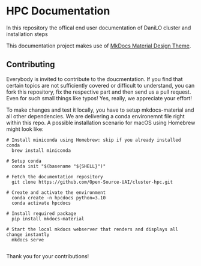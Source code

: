 # HPC Documentation
In this repository the offical end user documentation of DaniLO cluster and installation steps

This documentation project makes use of [MkDocs Material Design Theme](https://squidfunk.github.io/mkdocs-material).

## Contributing

Everybody is invited to contribute to the doucmentation. If you find that certain topics
are not sufficiently covered or difficult to understand, you can fork this repository,
fix the respective part and then send us a pull request. Even for such small things like
typos! Yes, really, we appreciate your effort!

To make changes and test it locally, you have to setup mkdocs-material and all
other dependencies. We are delivering a conda environemnt file right within
this repo. A possible installation scenario for macOS using Homebrew might look
like:

```
# Install miniconda using Homebrew: skip if you already installed conda 
  brew install miniconda
  
# Setup conda
  conda init "$(basename "${SHELL}")"
  
# Fetch the documentation repository
  git clone https://github.com/Open-Source-UAI/cluster-hpc.git
  
# Create and activate the environment
  conda create -n hpcdocs python=3.10  
  conda activate hpcdocs
  
# Install required package
  pip install mkdocs-material
  
# Start the local mkdocs webserver that renders and displays all change instantly
  mkdocs serve
  
```
Thank you for your contributions!
